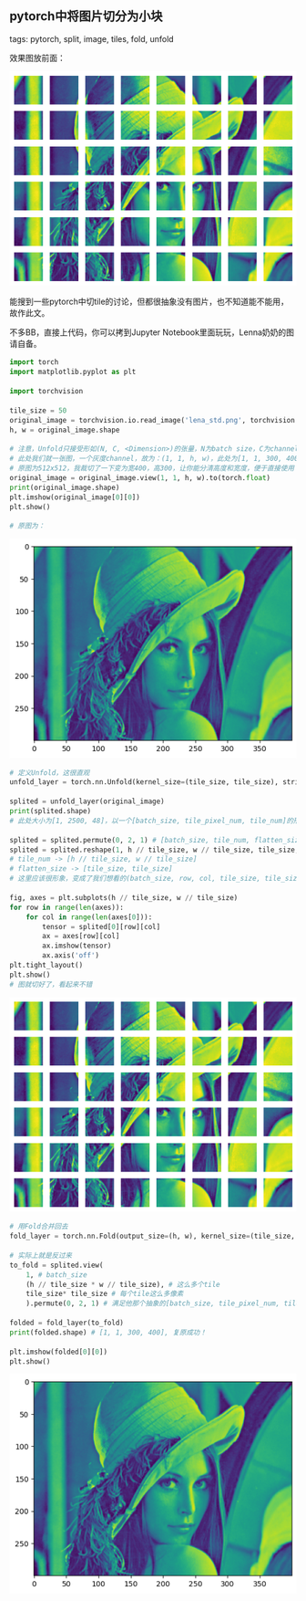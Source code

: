 pytorch中将图片切分为小块
--------------------

tags: pytorch, split, image, tiles, fold, unfold

效果图放前面：

![2.png](./attachment/pytorch中将图片切分为小块/2.png)


能搜到一些pytorch中切tile的讨论，但都很抽象没有图片，也不知道能不能用，故作此文。

不多BB，直接上代码，你可以拷到Jupyter Notebook里面玩玩，Lenna奶奶的图请自备。

```python
import torch
import matplotlib.pyplot as plt

import torchvision

tile_size = 50
original_image = torchvision.io.read_image('lena_std.png', torchvision.io.ImageReadMode.GRAY_ALPHA)[0]
h, w = original_image.shape

# 注意，Unfold只接受形如(N, C, <Dimension>)的张量，N为batch size，C为channel
# 此处我们就一张图，一个灰度channel，故为：(1, 1, h, w)，此处为[1, 1, 300, 400]
# 原图为512x512，我裁切了一下变为宽400，高300，让你能分清高度和宽度，便于直接使用
original_image = original_image.view(1, 1, h, w).to(torch.float)
print(original_image.shape)
plt.imshow(original_image[0][0])
plt.show()

# 原图为：
```

![1.png](./attachment/pytorch中将图片切分为小块/1.png)

```python
# 定义Unfold，这很直观
unfold_layer = torch.nn.Unfold(kernel_size=(tile_size, tile_size), stride=tile_size)

splited = unfold_layer(original_image)
print(splited.shape)
# 此处大小为[1, 2500, 48]，以一个[batch_size, tile_pixel_num, tile_num]的形式输出，非常抽象

splited = splited.permute(0, 2, 1) # [batch_size, tile_num, flatten_size]，把我们的像素放到最后去方便操作
splited = splited.reshape(1, h // tile_size, w // tile_size, tile_size, tile_size)
# tile_num -> [h // tile_size, w // tile_size]
# flatten_size -> [tile_size, tile_size]
# 这里应该很形象，变成了我们想看的(batch_size, row, col, tile_size, tile_size)形式，可以用row, col访问每一个tile

fig, axes = plt.subplots(h // tile_size, w // tile_size)
for row in range(len(axes)):
    for col in range(len(axes[0])):
        tensor = splited[0][row][col]
        ax = axes[row][col]
        ax.imshow(tensor)
        ax.axis('off')
plt.tight_layout()
plt.show()
# 图就切好了，看起来不错
```

![2.png](./attachment/pytorch中将图片切分为小块/2.png)

```python
# 用Fold合并回去
fold_layer = torch.nn.Fold(output_size=(h, w), kernel_size=(tile_size, tile_size), stride=tile_size)

# 实际上就是反过来
to_fold = splited.view(
    1, # batch_size
    (h // tile_size * w // tile_size), # 这么多个tile
    tile_size* tile_size # 每个tile这么多像素
    ).permute(0, 2, 1) # 满足他那个抽象的[batch_size, tile_pixel_num, tile_num]顺序

folded = fold_layer(to_fold)
print(folded.shape) # [1, 1, 300, 400], 复原成功！

plt.imshow(folded[0][0])
plt.show()
```

![3.png](./attachment/pytorch中将图片切分为小块/3.png)

